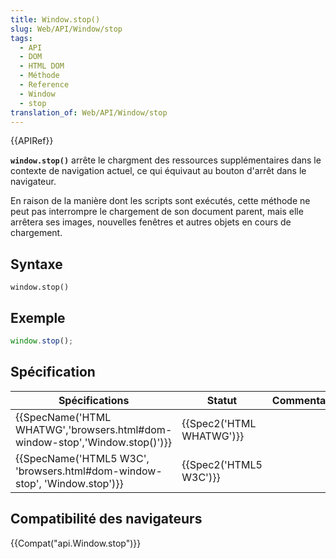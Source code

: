 ```yaml
---
title: Window.stop()
slug: Web/API/Window/stop
tags:
  - API
  - DOM
  - HTML DOM
  - Méthode
  - Reference
  - Window
  - stop
translation_of: Web/API/Window/stop
---
```

{{APIRef}}

**`window.stop()`** arrête le chargment des ressources supplémentaires dans le contexte de navigation actuel, ce qui équivaut au bouton d'arrêt dans le navigateur.

En raison de la manière dont les scripts sont exécutés, cette méthode ne peut pas interrompre le chargement de son document parent, mais elle arrêtera ses images, nouvelles fenêtres et autres objets en cours de chargement.

## Syntaxe

    window.stop()

## Exemple

```js
window.stop();
```

## Spécification

| Spécifications                                                                                       | Statut                           | Commentaires |
| ---------------------------------------------------------------------------------------------------- | -------------------------------- | ------------ |
| {{SpecName('HTML WHATWG','browsers.html#dom-window-stop','Window.stop()')}} | {{Spec2('HTML WHATWG')}} |              |
| {{SpecName('HTML5 W3C', 'browsers.html#dom-window-stop', 'Window.stop')}}     | {{Spec2('HTML5 W3C')}}     |              |

## Compatibilité des navigateurs

{{Compat("api.Window.stop")}}
